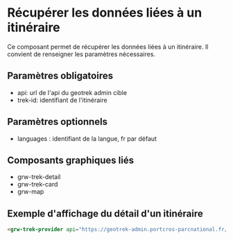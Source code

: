 # Récupérer les données liées à un itinéraire

Ce composant permet de récupérer les données liées à un itinéraire. Il convient de renseigner les paramètres nécessaires.

## Paramètres obligatoires

- api: url de l'api du geotrek admin cible
- trek-id: identifiant de l'itinéraire

## Paramètres optionnels

- languages : identifiant de la langue, fr par défaut

## Composants graphiques liés

- grw-trek-detail
- grw-trek-card
- grw-map

## Exemple d'affichage du détail d'un itinéraire

```html
<grw-trek-provider api="https://geotrek-admin.portcros-parcnational.fr/api/v2/" trek-id="690"></grw-trek-provider> <grw-trek-detail></grw-trek-detail>
```
